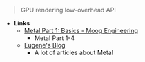 > GPU rendering low-overhead API

- **Links**
	- [Metal Part 1: Basics - Moog Engineering](https://engineering.moogmusic.com/2021/10/20/metal-part-1-basics/)
		- Metal Part 1-4
	- [Eugene's Blog](https://eugenebokhan.io)
		- A lot of articles about Metal 